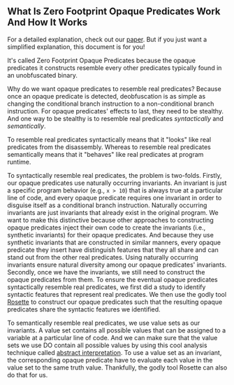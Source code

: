## What Is Zero Footprint Opaque Predicates Work And How It Works

For a detailed explanation, check out our [paper](https://rdcu.be/cpnNf). But if you just want a simplified explanation, this document is for you! 

It's called Zero Footprint Opaque Predicates because the opaque predicates it constructs resemble every other predicates typically found in an unobfuscated binary. 

Why do we want opaque predicates to resemble real predicates? Because once an opaque predicate is detected, deobfuscation is as simple as changing the conditional branch instruction to a non-conditional branch instruction. For opaque predicates' effects to last, they need to be stealthy. And one way to be stealthy is to resemble real predicates _syntactically_ and _semantically_. 

To resemble real predicates syntactically means that it "looks" like real predicates from the disassembly. Whereas to resemble real predicates semantically means that it "behaves" like real predicates at program runtime. 

To syntactically resemble real predicates, the problem is two-folds. Firstly, our opaque predicates use naturally occurring invariants. An invariant is just a specific program behavior (e.g., `x > 10`) that is always true at a particular line of code, and every opaque predicate requires one invariant in order to disguise itself as a conditional branch instruction. Naturally occurring invariants are just invariants that already exist in the original program. We want to make this distinctive because other approaches to constructing opaque predicates inject their own code to create the invariants (i.e., synthetic invariants) for their opaque predicates. And because they use synthetic invariants that are constructed in similar manners, every opaque predicate they insert have distinguish features that they all share and can stand out from the other real predicates. Using naturally occurring invariants ensure natural diversity among our opaque predicates' invariants. Secondly, once we have the invariants, we still need to construct the opaque predicates from them. To ensure the eventual opaque predicates syntactically resemble real predicates, we first did a study to identify syntactic features that represent real predicates. We then use the godly tool [Rosette](https://emina.github.io/rosette/) to construct our opaque predicates such that the resulting opaque predicates share the syntactic features we identified. 

To semantically resemble real predicates, we use value sets as our invariants. A value set contains all possible values that can be assigned to a variable at a particular line of code. And we can make sure that the value sets we use DO contain all possible values by using this cool analysis technique called [abstract interpretation](https://www.di.ens.fr/~cousot/AI/IntroAbsInt.html). To use a value set as an invariant, the corresponding opaque predicate have to evaluate each value in the value set to the same truth value. Thankfully, the godly tool Rosette can also do that for us.
